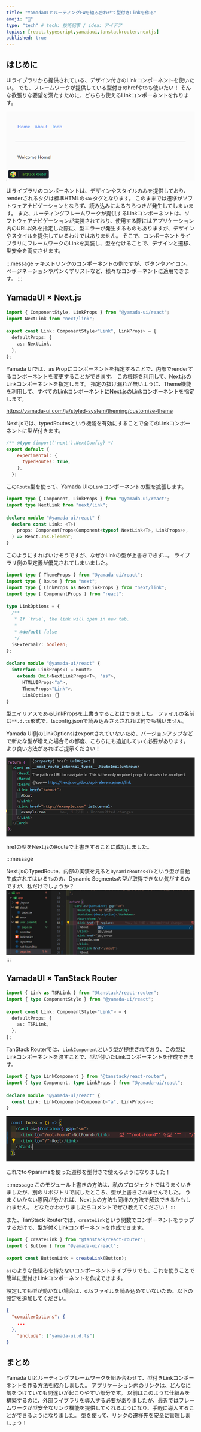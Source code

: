 ```yaml
---
title: "YamadaUIとルーティングFWを組み合わせて型付きLinkを作る"
emoji: "🔗"
type: "tech" # tech: 技術記事 / idea: アイデア
topics: [react,typescript,yamadaui,tanstackrouter,nextjs]
published: true
---
```


## はじめに

UIライブラリから提供されている、デザイン付きのLinkコンポーネントを使いたい。
でも、フレームワークが提供している型付きのhrefやtoも使いたい！
そんな欲張りな要望を満たすために、どちらも使えるLinkコンポーネントを作ります。

![Linkコンポーネントの例](/images/typed-designed-link/link.png)

UIライブラリのコンポーネントは、デザインやスタイルのみを提供しており、renderされるタグは標準HTMLの`<a>`タグとなります。
このままでは遷移がソフトウェアナビゲーションとならず、読み込みによるちらつきが発生してしまいます。
また、ルーティングフレームワークが提供するLinkコンポーネントは、ソフトウェアナビゲーションが実装されており、使用する際にはアプリケーション内のURL以外を指定した際に、型エラーが発生するものもありますが、デザインやスタイルを提供しているわけではありません。
そこで、コンポーネントライブラリにフレームワークのLinkを実装し、型を付けることで、デザインと遷移、型安全を両立させます。

:::message
テキストリンクのコンポーネントの例ですが、ボタンやアイコン、ページネーションやパンくずリストなど、様々なコンポーネントに適用できます。
:::

## YamadaUI × Next.js

```ts:theme/components/link.ts
import { ComponentStyle, LinkProps } from "@yamada-ui/react";
import NextLink from "next/link";

export const Link: ComponentStyle<"Link", LinkProps> = {
  defaultProps: {
    as: NextLink,
  },
};
```

Yamada UIでは、as Propにコンポーネントを指定することで、内部でrenderするコンポーネントを変更することができます。
この機能を利用して、Next.jsのLinkコンポーネントを指定します。
指定の抜け漏れが無いように、Theme機能を利用して、すべてのLinkコンポーネントにNext.jsのLinkコンポーネントを指定します。

https://yamada-ui.com/ja/styled-system/theming/customize-theme

Next.jsでは、typedRoutesという機能を有効にすることで全てのLinkコンポーネントに型が付きます。

```js:next.config.mjs
/** @type {import('next').NextConfig} */
export default {
    experimental: {
      typedRoutes: true,
    },
  };
```

この`Route`型を使って、Yamada UIの`Link`コンポーネントの型を拡張します。

```ts:yamada-ui.d.ts
import type { Component, LinkProps } from "@yamada-ui/react";
import type NextLink from "next/link";
  
declare module "@yamada-ui/react" {
  declare const Link: <T>(
    props: ComponentProps<Component<typeof NextLink<T>, LinkProps>>,
  ) => React.JSX.Element;
}
```

このようにすればいけそうですが、なぜかLinkの型が上書きできず…。
ライブラリ側の型定義が優先されてしまいました。

```ts:yamada-ui.d.ts
import type { ThemeProps } from "@yamada-ui/react";
import type { Route } from "next";
import type { LinkProps as NextLinkProps } from "next/link";
import type { ComponentProps } from "react";

type LinkOptions = {
  /**
   * If `true`, the link will open in new tab.
   *
   * @default false
   */
  isExternal?: boolean;
};

declare module "@yamada-ui/react" {
  interface LinkProps<T = Route>
    extends Omit<NextLinkProps<T>, "as">,
      HTMLUIProps<"a">,
      ThemeProps<"Link">,
      LinkOptions {}
}
```

型エイリアスであるLinkPropsを上書きすることはできました。
ファイルの名前は`**.d.ts`形式で、tsconfig.jsonで読み込みさえされれば何でも構いません。

Yamada UI側のLinkOptionsはexportされていないため、バージョンアップなどで新たな型が増えた場合その都度、こちらにも追加していく必要があります。
より良い方法があればご提示ください！

![Next.js Link](/images/typed-designed-link/next-link.png)

hrefの型をNext.jsのRouteで上書きすることに成功しました。

:::message

Next.jsのTypedRoute、内部の実装を見ると`DynamicRoutes<T>`という型が自動生成されてはいるものの、Dynamic Segmentsの型が取得できない気がするのですが、私だけでしょうか？
![Next.js Dynamic Route Param](/images/typed-designed-link/next-dynamic.png)
:::

## YamadaUI × TanStack Router

```ts
import { Link as TSRLink } from "@tanstack/react-router";
import { type ComponentStyle } from "@yamada-ui/react";

export const Link: ComponentStyle<"Link"> = {
  defaultProps: {
    as: TSRLink,
  },
};
```

TanStack Routerでは、`LinkComponent`という型が提供されており、この型にLinkコンポーネントを渡すことで、型が付いたLinkコンポーネントを作成できます。

```ts:yamada-ui.d.ts
import { type LinkComponent } from "@tanstack/react-router";
import { type Component, type LinkProps } from "@yamada-ui/react";

declare module "@yamada-ui/react" {
  const Link: LinkComponent<Component<"a", LinkProps>>;
}
```

![TanStack Router Link](/images/typed-designed-link/tsr-link.png)

これでtoやparamsを使った遷移を型付きで使えるようになりました！

:::message
このモジュール上書きの方法は、私のプロジェクトではうまくいきましたが、別のリポジトリで試したところ、型が上書きされませんでした。
うまくいかない原因が分かれば、Next.jsの方法も同様の方法で解決できるかもしれません。
どなたかわかりましたらコメントでぜひ教えてください！
:::

また、TanStack Routerでは、`createLink`という関数でコンポーネントをラップするだけで、型が付くLinkコンポーネントを作成できます。

```ts
import { createLink } from "@tanstack/react-router";
import { Button } from "@yamada-ui/react";

export const ButtonLink = createLink(Button);
```

`as`のような仕組みを持たないコンポーネントライブラリでも、これを使うことで簡単に型付きLinkコンポーネントを作成できます。

設定しても型が効かない場合は、d.tsファイルを読み込めていないため、以下の設定を追加してください。

```ts:tsconfig.json
{
  "compilerOptions": {
    ...
  },
    "include": ["yamada-ui.d.ts"]
}
```



## まとめ

Yamada UIとルーティングフレームワークを組み合わせて、型付きLinkコンポーネントを作る方法を紹介しました。
アプリケーション内のリンクは、どんなに気をつけていても間違いが起こりやすい部分です。
以前はこのような仕組みを構築するのに、外部ライブラリを導入する必要がありましたが、最近ではフレームワークが型安全なリンク機能を提供してくれるようになり、手軽に導入することができるようになりました。
型を使って、リンクの遷移先を安全に管理しましょう！
